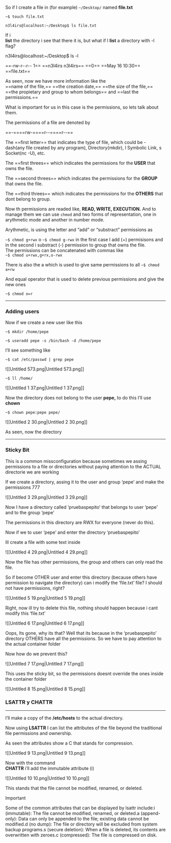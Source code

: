So if I create a file in (for example) `~/Desktop/` named **file.txt**

`~$ touch file.txt`

`n3l4irs@localhost:~/Desktop$ ls file.txt`

  
If i  
**list** the directory i see that there it is, but what if I **list** a directory with -l flag?  
  

n3l4irs@localhost:~/Desktop$ ls -l  
  
==-rw-r--r-- 1== ==n3l4irs n3l4irs== ==0== ==May 16 10:30== ==file.txt==

  
As seen, now we have more information like the  
==name of the file,== ==the creation date,== ==the size of the file,== ==the propietary and group to whom belongs== and ==last the permissions.==

What is important for us in this case is the permissions, so lets talk about them.  
  
The permissions of a file are denoted by  

==-====rw-====r--====r--==

The ==first letter== that indicates the type of file, which could be - dash(any file created by any program), Directory(mkdir), l Symbolic Link, s Socket(nc -U), etc.

The ==first threes== which indicates the permissions for the **USER** that owns the file.

The ==second threes== which indicates the permissions for the **GROUP** that owns the file.

The ==third threes== which indicates the permissions for the **OTHERS** that dont belong to group.

  

Now th permissions are readed like, **READ, WRITE, EXECUTION.** And to manage them we can use `chmod` and two forms of representation, one in arythmetic mode and another in number mode.

  

Arythmetic, is using the letter and “add” or “substract” permissions as  
  
`~$ chmod g+rwx` o `~$ chmod g-rwx` in the first case I add (+) permisisons and in the second i substract (-) permission to group that owns the file.  
The permissions can be concatenated with commas like  
`~$ chmod u+rwx,g+rx,o-rwx`

  

There is also the a which is used to give same permissions to all `~$ chmod a+rw`

And equal operator that is used to delete previous permissions and give the new ones

`~$ chmod o=r`

---

### Adding users

  

Now if we create a new user like this

`~$ mkdir /home/pepe`

`~$ useradd pepe -s /bin/bash -d /home/pepe`

  

I’ll see something like

`~$ cat /etc/passwd | grep pepe`

![[Untitled 573.png|Untitled 573.png]]

`~$ ll /home/`

![[Untitled 1 37.png|Untitled 1 37.png]]

Now the directory does not belong to the user **pepe,** to do this I’ll use **chown**

`~$ chown pepe:pepe pepe/`

![[Untitled 2 30.png|Untitled 2 30.png]]

As seen, now the directory

---

  

### Sticky Bit

  

This is a common missconfiguration because sometimes we assing permissions to a file or directories without paying attention to the ACTUAL directorie we are working

  

If we create a directory, assing it to the user and group ‘pepe’ and make the permissions 777

![[Untitled 3 29.png|Untitled 3 29.png]]

Now I have a directory called ‘pruebaspepito’ that belongs to user ‘pepe’ and to the group ‘pepe’

The permissions in this directory are RWX for everyone (never do this).

  

Now if we to user ‘pepe’ and enter the directory ‘pruebaspepito’

Ill create a file with some text inside

![[Untitled 4 29.png|Untitled 4 29.png]]

Now the file has other permissions, the group and others can only read the file.

So if become OTHER user and enter this directory (because others have permission to navigate the directory) can i modify the ‘file.txt’ file? I should not have permissions, right?

![[Untitled 5 19.png|Untitled 5 19.png]]

Right, now ill try to delete this file, nothing should happen because i cant modify this ‘file.txt’

![[Untitled 6 17.png|Untitled 6 17.png]]

Oops, Its gone, why its that? Well that its because in the ‘pruebaspepito’ directory OTHERS have all the permissions. So we have to pay attention to the actual container folder

  

Now how do we prevent this?

![[Untitled 7 17.png|Untitled 7 17.png]]

This uses the sticky bit, so the permissions doesnt override the ones inside the container folder

![[Untitled 8 15.png|Untitled 8 15.png]]

  

### LSATTR y CHATTR

---

I’ll make a copy of the **/etc/hosts** to the actual directory.

Now using **LSATTR** I can list the attributes of the file beyond the traditional file permissions and ownership.

As seen the attributes show a C that stands for compression.

![[Untitled 9 13.png|Untitled 9 13.png]]

  
Now with the command  
**CHATTR** i’ll add the immutable attribute (i)

![[Untitled 10 10.png|Untitled 10 10.png]]

This stands that the file cannot be modified, renamed, or deleted.

> [!important]  
> Some of the common attributes that can be displayed by lsattr include:i (immutable): The file cannot be modified, renamed, or deleted.a (append-only): Data can only be appended to the file; existing data cannot be modified.d (no dump): The file or directory will be excluded from system backup programs.s (secure deletion): When a file is deleted, its contents are overwritten with zeroes.c (compressed): The file is compressed on disk.